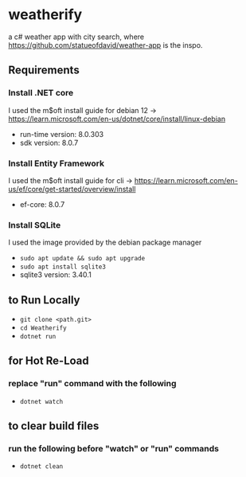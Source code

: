 # weatherify
a c# weather app with city search, where https://github.com/statueofdavid/weather-app is the inspo.

## Requirements
### Install .NET core
I used the m$oft install guide for debian 12 -> https://learn.microsoft.com/en-us/dotnet/core/install/linux-debian
+ run-time version: 8.0.303
+ sdk version: 8.0.7
### Install Entity Framework
I used the m$oft install guide for cli -> https://learn.microsoft.com/en-us/ef/core/get-started/overview/install
+ ef-core: 8.0.7
### Install SQLite
I used the image provided by the debian package manager
+ ```sudo apt update && sudo apt upgrade```
+ ```sudo apt install sqlite3```
+ sqlite3 version: 3.40.1

## to Run Locally
+ ```git clone <path.git>```
+ ```cd Weatherify```
+ ```dotnet run```

## for Hot Re-Load
### replace "run" command with the following
+ ```dotnet watch```

## to clear build files
### run the following before "watch" or "run" commands
+ ```dotnet clean```
